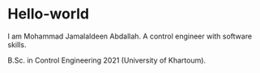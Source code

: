 # Hello-world
I am Mohammad Jamalaldeen Abdallah. A control engineer with software skills.

B.Sc. in Control Engineering 2021 (University of Khartoum).
